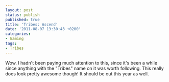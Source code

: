 ```yaml
---
layout: post
status: publish
published: true
title: 'Tribes: Ascend'
date: '2011-08-07 13:30:43 +0200'
categories:
- Gaming
tags:
- Tribes
---
```


Wow. I hadn't been paying much attention to this, since it's been a
while since anything with the "Tribes" name on it was worth following.
This really does look pretty awesome though! It should be out this year
as well.


